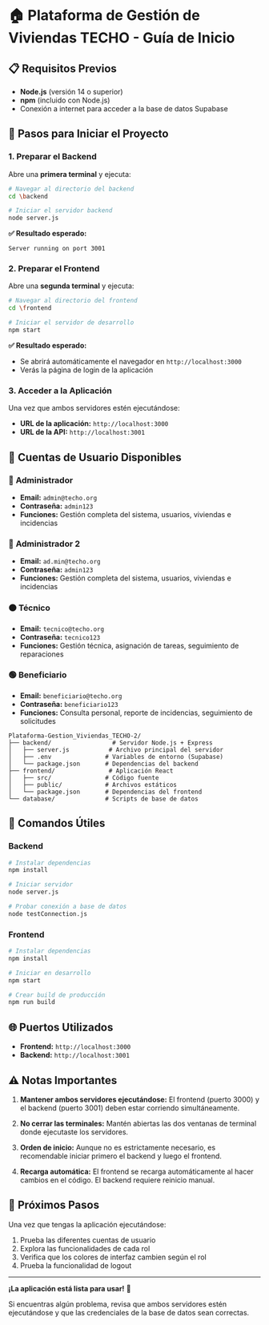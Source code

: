 # 🏠 Plataforma de Gestión de Viviendas TECHO - Guía de Inicio

## 📋 Requisitos Previos

- **Node.js** (versión 14 o superior)
- **npm** (incluido con Node.js)
- Conexión a internet para acceder a la base de datos Supabase

## 🚀 Pasos para Iniciar el Proyecto

### 1. **Preparar el Backend**

Abre una **primera terminal** y ejecuta:

```bash
# Navegar al directorio del backend
cd \backend

# Iniciar el servidor backend
node server.js
```

**✅ Resultado esperado:**
```
Server running on port 3001
```

### 2. **Preparar el Frontend**

Abre una **segunda terminal** y ejecuta:

```bash
# Navegar al directorio del frontend
cd \frontend

# Iniciar el servidor de desarrollo
npm start
```

**✅ Resultado esperado:**
- Se abrirá automáticamente el navegador en `http://localhost:3000`
- Verás la página de login de la aplicación

### 3. **Acceder a la Aplicación**

Una vez que ambos servidores estén ejecutándose:

- **URL de la aplicación:** `http://localhost:3000`
- **URL de la API:** `http://localhost:3001`

## 👥 Cuentas de Usuario Disponibles

### 🔵 **Administrador**
- **Email:** `admin@techo.org`
- **Contraseña:** `admin123`
- **Funciones:** Gestión completa del sistema, usuarios, viviendas e incidencias

### 🔵 **Administrador 2**
- **Email:** `ad.min@techo.org`
- **Contraseña:** `admin123`
- **Funciones:** Gestión completa del sistema, usuarios, viviendas e incidencias

### 🟠 **Técnico**
- **Email:** `tecnico@techo.org`
- **Contraseña:** `tecnico123`
- **Funciones:** Gestión técnica, asignación de tareas, seguimiento de reparaciones

### 🟢 **Beneficiario**
- **Email:** `beneficiario@techo.org`
- **Contraseña:** `beneficiario123`
- **Funciones:** Consulta personal, reporte de incidencias, seguimiento de solicitudes


```
Plataforma-Gestion_Viviendas_TECHO-2/
├── backend/                 # Servidor Node.js + Express
│   ├── server.js           # Archivo principal del servidor
│   ├── .env               # Variables de entorno (Supabase)
│   └── package.json       # Dependencias del backend
├── frontend/               # Aplicación React
│   ├── src/               # Código fuente
│   ├── public/            # Archivos estáticos
│   └── package.json       # Dependencias del frontend
└── database/              # Scripts de base de datos
```

## 🔧 Comandos Útiles

### Backend
```bash
# Instalar dependencias
npm install

# Iniciar servidor
node server.js

# Probar conexión a base de datos
node testConnection.js
```

### Frontend
```bash
# Instalar dependencias
npm install

# Iniciar en desarrollo
npm start

# Crear build de producción
npm run build
```

## 🌐 Puertos Utilizados

- **Frontend:** `http://localhost:3000`
- **Backend:** `http://localhost:3001`

## ⚠️ Notas Importantes

1. **Mantener ambos servidores ejecutándose:** El frontend (puerto 3000) y el backend (puerto 3001) deben estar corriendo simultáneamente.

2. **No cerrar las terminales:** Mantén abiertas las dos ventanas de terminal donde ejecutaste los servidores.

3. **Orden de inicio:** Aunque no es estrictamente necesario, es recomendable iniciar primero el backend y luego el frontend.

4. **Recarga automática:** El frontend se recarga automáticamente al hacer cambios en el código. El backend requiere reinicio manual.

## 🎯 Próximos Pasos

Una vez que tengas la aplicación ejecutándose:

1. Prueba las diferentes cuentas de usuario
2. Explora las funcionalidades de cada rol
3. Verifica que los colores de interfaz cambien según el rol
4. Prueba la funcionalidad de logout

---

**¡La aplicación está lista para usar!** 🎉

Si encuentras algún problema, revisa que ambos servidores estén ejecutándose y que las credenciales de la base de datos sean correctas.